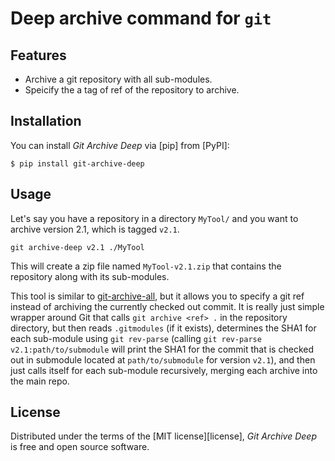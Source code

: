 # Deep archive command for `git`

## Features

- Archive a git repository with all sub-modules.
- Speicify the a tag of ref of the repository to archive.

## Installation

You can install _Git Archive Deep_ via [pip] from [PyPI]:

```console
$ pip install git-archive-deep
```

## Usage

Let's say you have a repository in a directory `MyTool/` and you want to archive version 2.1, which is tagged `v2.1`.
```console
git archive-deep v2.1 ./MyTool
```
This will create a zip file named `MyTool-v2.1.zip` that contains the repository along with its sub-modules.

This tool is similar to [git-archive-all](https://github.com/Kentzo/git-archive-all), but it allows you to specify a
git ref instead of archiving the currently checked out commit. It is really just simple wrapper around Git that calls
`git archive <ref> .` in the repository directory, but then reads `.gitmodules` (if it exists), determines the SHA1 for each
sub-module using `git rev-parse` (calling `git rev-parse v2.1:path/to/submodule` will print the SHA1 for the commit that is checked out in submodule
located at `path/to/submodule` for version `v2.1`), and then just calls itself for each sub-module recursively, merging each archive into the main repo.

## License

Distributed under the terms of the [MIT license][license],
_Git Archive Deep_ is free and open source software.

